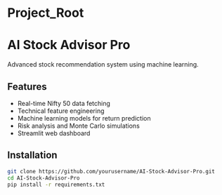 # Project_Root
# AI Stock Advisor Pro

Advanced stock recommendation system using machine learning.

## Features
- Real-time Nifty 50 data fetching
- Technical feature engineering
- Machine learning models for return prediction
- Risk analysis and Monte Carlo simulations
- Streamlit web dashboard

## Installation
```bash
git clone https://github.com/yourusername/AI-Stock-Advisor-Pro.git
cd AI-Stock-Advisor-Pro
pip install -r requirements.txt
